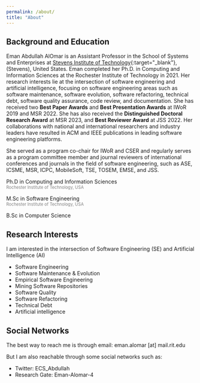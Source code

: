 ```yaml
---
permalink: /about/
title: "About"
---
```



## Background and Education

Eman Abdullah AlOmar is an Assistant Professor in the School of Systems and Enterprises at [Stevens Institute of Technology](https://www.stevens.edu/){:target="_blank"}, (Stevens), United States. Eman completed her Ph.D. in Computing and Information Sciences at the Rochester Institute of Technology in 2021. Her research interests lie at the intersection of software engineering and artificial intelligence, focusing on software engineering areas such as software maintenance, software evolution, software refactoring, technical debt, software quality assurance, code review, and documentation. She has received two **Best Paper Awards** and **Best Presentation Awards** at IWoR 2019 and MSR 2022. She has also received the **Distinguished Doctoral Research Award** at MSR 2023, and **Best Reviewer Award** at JSS 2022. Her collaborations with national and international researchers and industry leaders have resulted in ACM and IEEE publications in leading software engineering platforms.

She served as a program co-chair for IWoR and CSER and regularly serves as a program committee member and journal reviewers of international conferences and journals in the field of software engineering, such as ASE, ICSME, MSR, ICPC, MobileSoft, TSE, TOSEM, EMSE, and JSS.

<i class="fa fa-graduation-cap"></i> Ph.D in Computing and Information Sciences
<br> <span style="color:gray; font-size:.8em;"> Rochester Institute of Technology, USA </span>

<i class="fa fa-graduation-cap"></i> M.Sc in Software Engineering
<br> <span style="color:gray; font-size:.8em;"> Rochester Institute of Technology, USA </span>

<i class="fa fa-graduation-cap"></i> B.Sc in Computer Science
<br> <span style="color:gray; font-size:.8em;"> </span>

## Research Interests

I am interested in the intersection of Software Engineering (SE) and Artificial Intelligence (AI)

- Software Engineering
- Software Maintenance & Evolution
- Empirical Software Engineering
- Mining Software Repositories
- Software Quality
- Software Refactoring
- Technical Debt
- Artificial intelligence



## Social Networks

The best way to reach me is through email: eman.alomar [at] mail.rit.edu
  
But I am also reachable through some social networks such as:
- Twitter: ECS_Abdullah 
- Research Gate: Eman-Alomar-4



